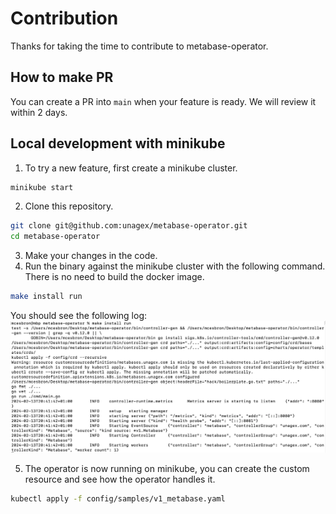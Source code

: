 # Contribution

Thanks for taking the time to contribute to metabase-operator.

## How to make PR

You can create a PR into `main` when your feature is ready. We will review it within 2 days.

## Local development with minikube

1. To try a new feature, first create a minikube cluster.
```bash
minikube start
```
2. Clone this repository.
```bash
git clone git@github.com:unagex/metabase-operator.git
cd metabase-operator
```
3. Make your changes in the code.
4. Run the binary against the minikube cluster with the following command. There is no need to build the docker image.
```bash
make install run
```

You should see the following log:
![image](./local-dev.png)

5. The operator is now running on minikube, you can create the custom resource and see how the operator handles it.
```bash
kubectl apply -f config/samples/v1_metabase.yaml
```